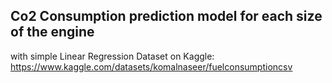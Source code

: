 ## Co2 Consumption prediction model for each size of the engine
with simple Linear Regression
Dataset on Kaggle: https://www.kaggle.com/datasets/komalnaseer/fuelconsumptioncsv
